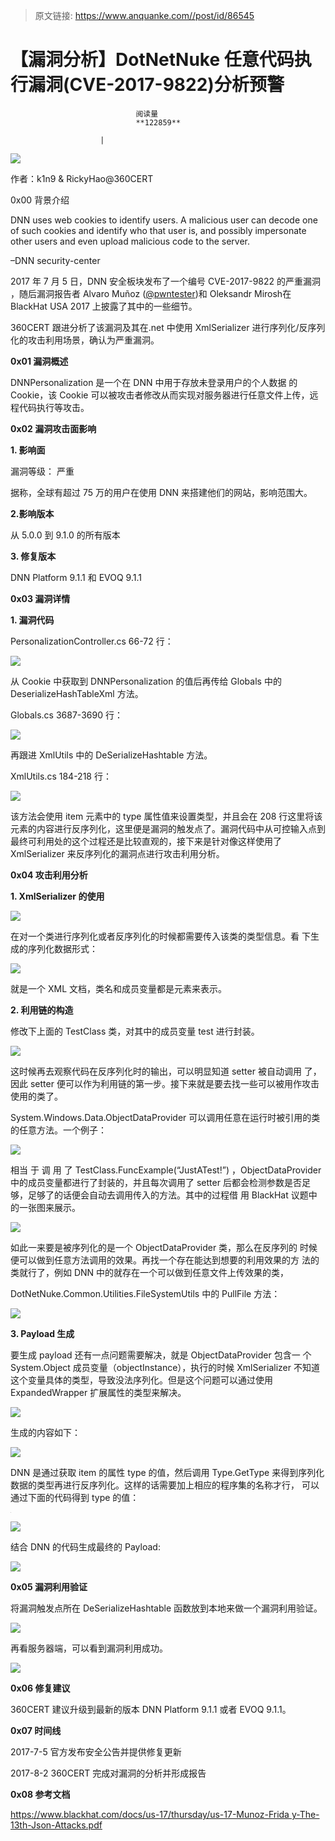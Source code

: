> 原文链接: https://www.anquanke.com//post/id/86545 


# 【漏洞分析】DotNetNuke 任意代码执行漏洞(CVE-2017-9822)分析预警


                                阅读量   
                                **122859**
                            
                        |
                        
                                                                                    



[![](https://p4.ssl.qhimg.com/t0126c6f1a38e3663ec.png)](https://p4.ssl.qhimg.com/t0126c6f1a38e3663ec.png)

作者：k1n9 &amp; RickyHao@360CERT



0x00 背景介绍



DNN uses web cookies to identify users. A malicious user can decode one of such cookies and identify who that user is, and possibly impersonate other users and even upload malicious code to the server.

–DNN security-center

2017 年 7 月 5 日，DNN 安全板块发布了一个编号 CVE-2017-9822 的严重漏洞 ，随后漏洞报告者 Alvaro Muñoz ([@pwntester](https://twitter.com/pwntester))和 Oleksandr Mirosh在 BlackHat USA 2017 上披露了其中的一些细节。

360CERT 跟进分析了该漏洞及其在.net 中使用 XmlSerializer 进行序列化/反序列化的攻击利用场景，确认为严重漏洞。



**0x01 漏洞概述**



DNNPersonalization 是一个在 DNN 中用于存放未登录用户的个人数据 的 Cookie，该 Cookie 可以被攻击者修改从而实现对服务器进行任意文件上传，远程代码执行等攻击。



**0x02 漏洞攻击面影响**



**1. 影响面**

漏洞等级： 严重

据称，全球有超过 75 万的用户在使用 DNN 来搭建他们的网站，影响范围大。

**2.影响版本**

从 5.0.0 到 9.1.0 的所有版本

**3. 修复版本**

DNN Platform 9.1.1 和 EVOQ 9.1.1



**0x03 漏洞详情**



**1. 漏洞代码**

PersonalizationController.cs 66-72 行：

[![](https://p3.ssl.qhimg.com/t01622c1a23acca07da.png)](https://p3.ssl.qhimg.com/t01622c1a23acca07da.png)

从 Cookie 中获取到 DNNPersonalization 的值后再传给 Globals 中的DeserializeHashTableXml 方法。

Globals.cs 3687-3690 行：

[![](https://p4.ssl.qhimg.com/t01336bb157fd784a0d.png)](https://p4.ssl.qhimg.com/t01336bb157fd784a0d.png)

再跟进 XmlUtils 中的 DeSerializeHashtable 方法。

XmlUtils.cs 184-218 行：

[![](https://p4.ssl.qhimg.com/t01a811dbd3673ed6eb.png)](https://p4.ssl.qhimg.com/t01a811dbd3673ed6eb.png)

该方法会使用 item 元素中的 type 属性值来设置类型，并且会在 208 行这里将该元素的内容进行反序列化，这里便是漏洞的触发点了。漏洞代码中从可控输入点到最终可利用处的这个过程还是比较直观的，接下来是针对像这样使用了XmlSerializer 来反序列化的漏洞点进行攻击利用分析。



**0x04 攻击利用分析**



**1. XmlSerializer 的使用**

[![](https://p4.ssl.qhimg.com/t01f26e685038334adb.png)](https://p4.ssl.qhimg.com/t01f26e685038334adb.png)

在对一个类进行序列化或者反序列化的时候都需要传入该类的类型信息。看 下生成的序列化数据形式：

[![](https://p2.ssl.qhimg.com/t010424fd2005455a41.png)](https://p2.ssl.qhimg.com/t010424fd2005455a41.png)

就是一个 XML 文档，类名和成员变量都是元素来表示。

**2. 利用链的构造**

修改下上面的 TestClass 类，对其中的成员变量 test 进行封装。

[![](https://p5.ssl.qhimg.com/t0164085bccff064d84.png)](https://p5.ssl.qhimg.com/t0164085bccff064d84.png)

这时候再去观察代码在反序列化时的输出，可以明显知道 setter 被自动调用 了，因此 setter 便可以作为利用链的第一步。接下来就是要去找一些可以被用作攻击使用的类了。

System.Windows.Data.ObjectDataProvider 可以调用任意在运行时被引用的类的任意方法。一个例子：

[![](https://p0.ssl.qhimg.com/t01d379080a4d9f4b3f.png)](https://p0.ssl.qhimg.com/t01d379080a4d9f4b3f.png)

相当 于 调 用 了 TestClass.FuncExample(“JustATest!”) ，ObjectDataProvider 中的成员变量都进行了封装的，并且每次调用了 setter 后都会检测参数是否足够，足够了的话便会自动去调用传入的方法。其中的过程借 用 BlackHat 议题中的一张图来展示。

[![](https://p2.ssl.qhimg.com/t010560e1d350e97c90.png)](https://p2.ssl.qhimg.com/t010560e1d350e97c90.png)

如此一来要是被序列化的是一个 ObjectDataProvider 类，那么在反序列的 时候便可以做到任意方法调用的效果。再找一个存在能达到想要的利用效果的方 法的类就行了，例如 DNN 中的就存在一个可以做到任意文件上传效果的类，

DotNetNuke.Common.Utilities.FileSystemUtils 中的 PullFile 方法：

[![](https://p3.ssl.qhimg.com/t010639b92d0b17fab9.png)](https://p3.ssl.qhimg.com/t010639b92d0b17fab9.png)

**3. Payload 生成**

要生成 payload 还有一点问题需要解决，就是 ObjectDataProvider 包含一 个 System.Object 成员变量（objectInstance），执行的时候 XmlSerializer 不知道这个变量具体的类型，导致没法序列化。但是这个问题可以通过使用ExpandedWrapper 扩展属性的类型来解决。

[![](https://p5.ssl.qhimg.com/t010fb700bd7ed206d0.png)](https://p5.ssl.qhimg.com/t010fb700bd7ed206d0.png)

生成的内容如下：

[![](https://p5.ssl.qhimg.com/t011103edd4d9b9b5d1.png)](https://p5.ssl.qhimg.com/t011103edd4d9b9b5d1.png)

DNN 是通过获取 item 的属性 type 的值，然后调用 Type.GetType 来得到序列化数据的类型再进行反序列化。这样的话需要加上相应的程序集的名称才行， 可以通过下面的代码得到 type 的值：

[![](data:image/png;base64,iVBORw0KGgoAAAANSUhEUgAAAAEAAAABCAYAAAAfFcSJAAAAAXNSR0IArs4c6QAAAARnQU1BAACxjwv8YQUAAAAJcEhZcwAADsQAAA7EAZUrDhsAAAANSURBVBhXYzh8+PB/AAffA0nNPuCLAAAAAElFTkSuQmCC)](https://p3.ssl.qhimg.com/t016df3164ccf4b6d3f.png)

[![](https://p3.ssl.qhimg.com/t0197ac0d3fb7414606.png)](https://p3.ssl.qhimg.com/t0197ac0d3fb7414606.png)

结合 DNN 的代码生成最终的 Payload:

[![](https://p3.ssl.qhimg.com/t012f4bd3393b596ccc.png)](https://p3.ssl.qhimg.com/t012f4bd3393b596ccc.png)



**0x05 漏洞利用验证**



将漏洞触发点所在 DeSerializeHashtable 函数放到本地来做一个漏洞利用验证。

[![](https://p2.ssl.qhimg.com/t01aefbea4da124345c.png)](https://p2.ssl.qhimg.com/t01aefbea4da124345c.png)

再看服务器端，可以看到漏洞利用成功。

[![](https://p0.ssl.qhimg.com/t01e0b95a91ff871c78.png)](https://p0.ssl.qhimg.com/t01e0b95a91ff871c78.png)



**0x06 修复建议**



360CERT 建议升级到最新的版本 DNN Platform 9.1.1 或者 EVOQ 9.1.1。



**0x07 时间线**



2017-7-5 官方发布安全公告并提供修复更新

2017-8-2 360CERT 完成对漏洞的分析并形成报告



**0x08 参考文档**



[https://www.blackhat.com/docs/us-17/thursday/us-17-Munoz-Frida y-The-13th-Json-Attacks.pdf](http://https://www.blackhat.com/docs/us-17/thursday/us-17-Munoz-Frida%20y-The-13th-Json-Attacks.pdf)
